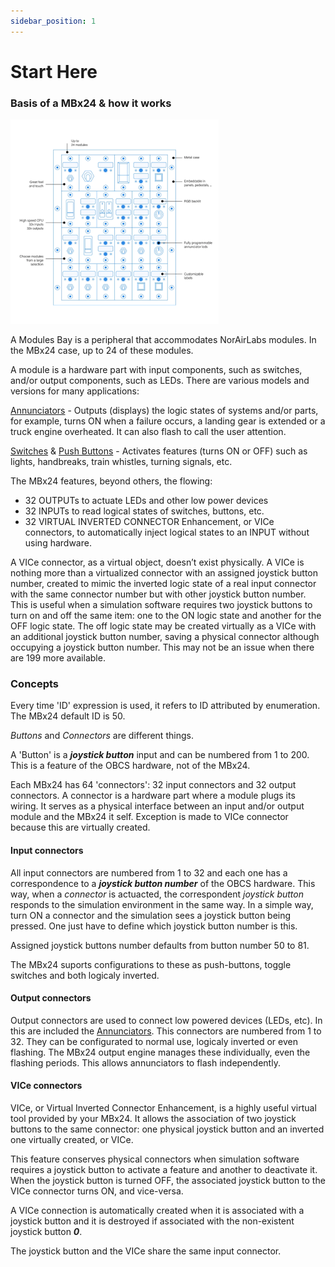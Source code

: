 ```yaml
---
sidebar_position: 1
---
```


# Start Here

### Basis of a MBx24 & how it works

![](../../../../static/img/MBx24.png)

A Modules Bay is a peripheral that accommodates NorAirLabs modules. In the MBx24 case, up to 24 of
these modules. 

A module is a hardware part with input components, such as switches, and/or output components,
such as LEDs. There are various models and versions for many applications:

[Annunciators](https://norairlabs.com/product-category/module-bays/annunciators/) - Outputs (displays) the logic states of systems and/or parts, for example, turns ON when a failure occurs, a landing gear is extended or a truck engine overheated. It can also flash to call the user attention.

[Switches](https://norairlabs.com/product-category/module-bays/switches/) & [Push Buttons](https://norairlabs.com/product-category/module-bays/push-buttons/) - Activates features (turns ON or OFF) such as lights, handbreaks, train whistles, turning signals, etc.

The MBx24 features, beyond others, the flowing:
- 32 OUTPUTs to actuate LEDs and other low power devices
- 32 INPUTs to read logical states of switches, buttons, etc.
- 32 VIRTUAL INVERTED CONNECTOR Enhancement, or VICe connectors, to automatically inject
logical states to an INPUT without using hardware.

A VICe connector, as a virtual object, doesn’t exist physically. A VICe is nothing more than a
virtualized connector with an assigned joystick button number, created to mimic the inverted logic
state of a real input connector with the same connector number but with other joystick button
number. This is useful when a simulation software requires two joystick buttons to turn on and off
the same item: one to the ON logic state and another for the OFF logic state. The off logic state may
be created virtually as a VICe with an additional joystick button number, saving a physical
connector although occupying a joystick button number. This may not be an issue when there are
199 more available.

### Concepts

Every time 'ID' expression is used, it refers to ID attributed by enumeration. The MBx24 default ID is 50.

*Buttons* and *Connectors* are different things.

A 'Button' is a ***joystick button*** input and can be numbered from 1 to 200. This is a feature of
the OBCS hardware, not of the MBx24.

Each MBx24 has 64 'connectors': 32 input connectors and 32 output connectors.
A connector is a hardware part where a module plugs its wiring. It serves as a physical
interface between an input and/or output module and the MBx24 it self. Exception is
made to VICe connector because this are virtually created.

#### Input connectors

All input connectors are numbered from 1 to 32 and each one has a correspondence to a ***joystick
button number*** of the OBCS hardware. This way, when a *connector* is actuacted,
the correspondent *joystick button* responds to the simulation environment in the
same way. In a simple way, turn ON a connector and the simulation sees a joystick
button being pressed. One just have to define which joystick button number is this.

Assigned joystick buttons number defaults from button number 50 to 81.

The MBx24 suports configurations to these as push-buttons, toggle switches and both logicaly inverted.

#### Output connectors

Output connectors are used to connect low powered devices (LEDs, etc). In this are
included the [Annunciators](https://norairlabs.com/product-category/module-bays/annunciators/).
This connectors are numbered from 1 to 32. They can be configurated to normal use,
logicaly inverted or even flashing. The MBx24 output engine manages these individually,
even the flashing periods. This allows annunciators to flash independently.

#### VICe connectors

VICe, or Virtual Inverted Connector Enhancement, is a highly useful virtual tool provided
by your MBx24. It allows the association of two joystick buttons to the same connector:
one physical joystick button and an inverted one virtually created, or VICe.

This feature conserves physical connectors when simulation software requires a joystick
button to activate a feature and another to deactivate it. When the joystick button is
turned OFF, the associated joystick button to the VICe connector turns ON, and vice-versa.

A VICe connection is automatically created when it is associated with a joystick button and
it is destroyed if associated with the non-existent joystick button ***0***.

The joystick button and the VICe share the same input connector.


